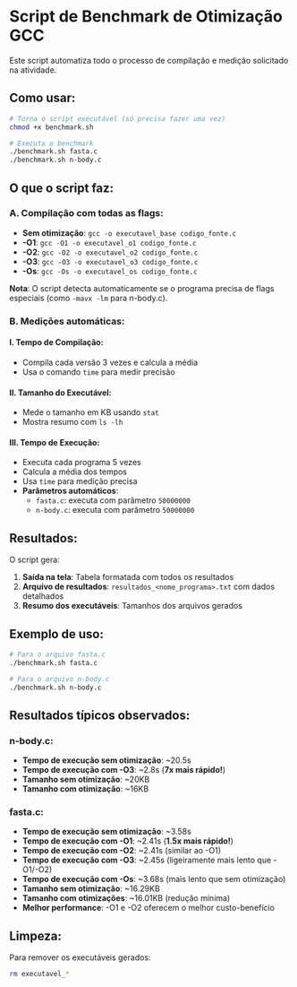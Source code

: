 # Script de Benchmark de Otimização GCC

Este script automatiza todo o processo de compilação e medição solicitado na atividade.

## Como usar:

```bash
# Torna o script executável (só precisa fazer uma vez)
chmod +x benchmark.sh

# Executa o benchmark
./benchmark.sh fasta.c
./benchmark.sh n-body.c
```

## O que o script faz:

### A. Compilação com todas as flags:
- **Sem otimização**: `gcc -o executavel_base codigo_fonte.c`
- **-O1**: `gcc -O1 -o executavel_o1 codigo_fonte.c`
- **-O2**: `gcc -O2 -o executavel_o2 codigo_fonte.c`
- **-O3**: `gcc -O3 -o executavel_o3 codigo_fonte.c`
- **-Os**: `gcc -Os -o executavel_os codigo_fonte.c`

**Nota**: O script detecta automaticamente se o programa precisa de flags especiais (como `-mavx -lm` para n-body.c).

### B. Medições automáticas:

#### I. Tempo de Compilação:
- Compila cada versão 3 vezes e calcula a média
- Usa o comando `time` para medir precisão

#### II. Tamanho do Executável:
- Mede o tamanho em KB usando `stat`
- Mostra resumo com `ls -lh`

#### III. Tempo de Execução:
- Executa cada programa 5 vezes
- Calcula a média dos tempos
- Usa `time` para medição precisa
- **Parâmetros automáticos**:
  - `fasta.c`: executa com parâmetro `50000000`
  - `n-body.c`: executa com parâmetro `50000000`

## Resultados:

O script gera:
1. **Saída na tela**: Tabela formatada com todos os resultados
2. **Arquivo de resultados**: `resultados_<nome_programa>.txt` com dados detalhados
3. **Resumo dos executáveis**: Tamanhos dos arquivos gerados

## Exemplo de uso:

```bash
# Para o arquivo fasta.c
./benchmark.sh fasta.c

# Para o arquivo n-body.c  
./benchmark.sh n-body.c
```

## Resultados típicos observados:

### n-body.c:
- **Tempo de execução sem otimização**: ~20.5s
- **Tempo de execução com -O3**: ~2.8s (**7x mais rápido!**)
- **Tamanho sem otimização**: ~20KB
- **Tamanho com otimização**: ~16KB

### fasta.c:
- **Tempo de execução sem otimização**: ~3.58s
- **Tempo de execução com -O1**: ~2.41s (**1.5x mais rápido!**)
- **Tempo de execução com -O2**: ~2.41s (similar ao -O1)
- **Tempo de execução com -O3**: ~2.45s (ligeiramente mais lento que -O1/-O2)
- **Tempo de execução com -Os**: ~3.68s (mais lento que sem otimização)
- **Tamanho sem otimização**: ~16.29KB
- **Tamanho com otimizações**: ~16.01KB (redução mínima)
- **Melhor performance**: -O1 e -O2 oferecem o melhor custo-benefício

## Limpeza:

Para remover os executáveis gerados:
```bash
rm executavel_*
```